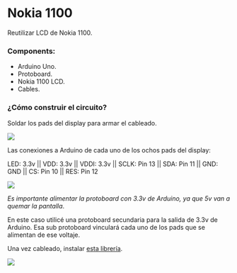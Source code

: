 # Nokia 1100

Reutilizar LCD de Nokia 1100.

### Components:
* Arduino Uno.
* Protoboard.
* Nokia 1100 LCD.
* Cables.

### ¿Cómo construir el circuito?

Soldar los pads del display para armar el cableado.

<p align=“center”>
  <img width=“310” height=“310” src="https://github.com/catorceveces/nokia1100/blob/main/pics/pads.jpeg">
</p>

Las conexiones a Arduino de cada uno de los ochos pads del display:

LED: 3.3v || 
VDD: 3.3v || 
VDDI: 3.3v || 
SCLK: Pin 13 || 
SDA: Pin 11 || 
GND: GND || 
CS: Pin 10 || 
RES: Pin 12 

<p align=“center”>
  <img width=“310” height=“310” src="https://github.com/catorceveces/nokia1100/blob/main/pics/image.jpg">
</p>

*Es importante alimentar la protoboard con 3.3v de Arduino, ya que 5v van a quemar la pantalla*.

En este caso utilicé una protoboard secundaria para la salida de 3.3v de Arduino. Esa sub protoboard vinculará cada uno de los pads que se alimentan de ese voltaje.

Una vez cableado, instalar [esta librería](https://github.com/vasiliucatalinmihai/Arduino-library-nokia-1100-lcd--PCF8814).

<p align=“center”>
  <img width=“620” height=“310” src="https://github.com/catorceveces/nokia1100/blob/main/pics/final.jpeg">
</p>

